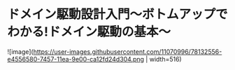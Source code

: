 # ドメイン駆動設計入門〜ボトムアップでわかる!ドメイン駆動の基本〜

![image](https://user-images.githubusercontent.com/11070996/78132556-e4556580-7457-11ea-9e00-ca12fd24d304.png | width=516)
